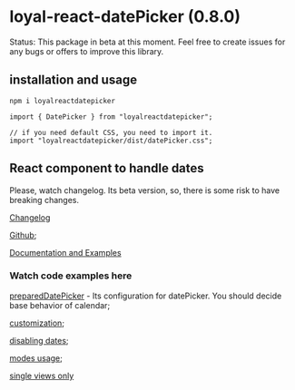 # loyal-react-datePicker (0.8.0)

Status: This package in beta at this moment. Feel free to create issues for any bugs or offers to improve this library. 

## installation and usage 

`npm i loyalreactdatepicker`

```
import { DatePicker } from "loyalreactdatepicker";

// if you need default CSS, you need to import it.
import "loyalreactdatepicker/dist/datePicker.css";
```

## React component to handle dates

Please, watch changelog. Its beta version, so, there is some risk to have breaking changes.

[Changelog](https://cabagemage.github.io/loyal-react-datePicker/iframe.html?viewMode=story&id=datepicker-documentation--page&args=#changelog)

[Github](https://github.com/Cabagemage/loyal-react-datePicker);

[Documentation and Examples](https://cabagemage.github.io/loyal-react-datePicker/) 

### Watch code examples here 


[preparedDatePicker](https://github.com/Cabagemage/loyal-react-datePicker/blob/main/src/stories/PreparedDatePicker.tsx) - Its configuration for datePicker. 
You should decide base behavior of calendar;

[customization](https://github.com/Cabagemage/loyal-react-datePicker/blob/main/src/stories/customization.stories.tsx);

[disabling dates](https://github.com/Cabagemage/loyal-react-datePicker/blob/main/src/stories/disabledDates.stories.tsx);


[modes usage](https://github.com/Cabagemage/loyal-react-datePicker/blob/main/src/stories/modes.stories.tsx);

[single views only](https://github.com/Cabagemage/loyal-react-datePicker/blob/main/src/stories/view.stories.tsx)
